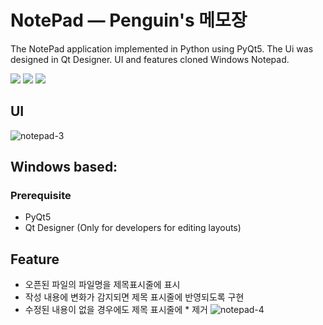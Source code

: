 # NotePad — Penguin's 메모장
The NotePad application implemented in Python using PyQt5. The Ui was designed in Qt Designer.
UI and features cloned Windows Notepad.

<a href="https://www.python.org">
<img src="https://img.shields.io/badge/Python3+-3776AB?style=flat&logo=PYTHON&logoColor=white&link=https://www.python.org/"></a>
<a href="https://www.anaconda.com">
<img src="https://img.shields.io/badge/Anaconda-44A833?style=flat&logo=Anaconda&logoColor=white&link=https://www.anaconda.com/"></a>
<a href="https://qt-brandbook.webflow.io">
<img src="https://img.shields.io/badge/Qt-41CD52?style=flat&logo=Qt&logoColor=white&link=https://qt-brandbook.webflow.io/"></a>

## UI
![notepad-3](https://user-images.githubusercontent.com/69224744/149991487-602cc4a0-16a7-42be-aaa2-0d7bf65658ee.gif)


## Windows based:
### Prerequisite
- PyQt5
- Qt Designer (Only for developers for editing layouts)

## Feature
- 오픈된 파일의 파일명을 제목표시줄에 표시
- 작성 내용에 변화가 감지되면 제목 표시줄에 반영되도록 구현
- 수정된 내용이 없을 경우에도 제목 표시줄에 * 제거
![notepad-4](https://user-images.githubusercontent.com/69224744/149991499-834cd048-4f40-43c0-a248-ecc15363f557.gif)

